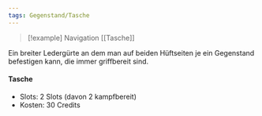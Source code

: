 ```yaml
---
tags: Gegenstand/Tasche
---
```

> [!example] Navigation 
>  [[Tasche]]

Ein breiter Ledergürte an dem man auf beiden Hüftseiten je ein Gegenstand befestigen kann, die immer griffbereit sind.

#### Tasche
- Slots: 2 Slots (davon 2 kampfbereit) 
- Kosten: 30 Credits